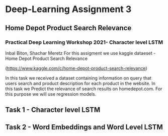 # Deep-Learning Assignment 3
## Home Depot Product Search Relevance
### Practical Deep Learning Workshop 2021- Character level LSTM
Inbal Biton, Shachar Meretz
For this assigment we use kaggle dataeset - Home Depot Product Search Relevance

(https://www.kaggle.com/c/home-depot-product-search-relevance)

In this task we received a dataset containing information on query that users search and product description for each product in the website. In this task we Predict the relevance of search results on homedepot.com. For this purpose we will use regression models.
## Task 1 - Character level LSTM
## Task 2 - Word Embeddings and Word Level LSTM
